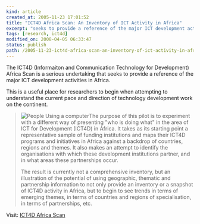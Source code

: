 ```yaml
---
kind: article
created_at: 2005-11-23 17:01:52
title: "ICT4D Africa Scan: An Inventory of ICT Activity in Africa"
excerpt: "seeks to provide a reference of the major ICT development activities  in Africa. "
tags: [research, ict4d]
modified_on: 2008-04-05 06:33:47
status: publish 
path: /2005-11-23-ict4d-africa-scan-an-inventory-of-ict-activity-in-africa
---
```


The ICT4D (Informaiton and Communication Technology for Development) Africa Scan is a serious undertaking that seeks to provide a reference of the major ICT development activities  in Africa. 

This is a useful place for researchers to begin when attempting to understand the current pace and direction of technology development work on the continent. 


<blockquote class="large">
<img class="left" src='/static/images/photo_01.jpg' alt='People Using a computer' />The purpose of this pilot is to experiment with a different way of presenting "who is doing what" in the area of ICT for Development (ICT4D) in Africa. It takes as its starting point a representative sample of funding institutions and maps their ICT4D programs and initiatives in Africa against a backdrop of countries, regions and themes. It also makes an attempt to identify the organisations with which these development institutions partner, and in what areas these partnerships occur.

The result is currently not a comprehensive inventory, but an illustration of the potential of using geographic, thematic and partnership information to not only provide an inventory or a snapshot of ICT4D activity in Africa, but to begin to see trends in terms of emerging themes, in terms of countries and regions of specialisation, in terms of partnerships, etc.
</blockquote>
Visit: <a href="http://open.bellanet.org/afscan/index.php">ICT4D Africa Scan</a>